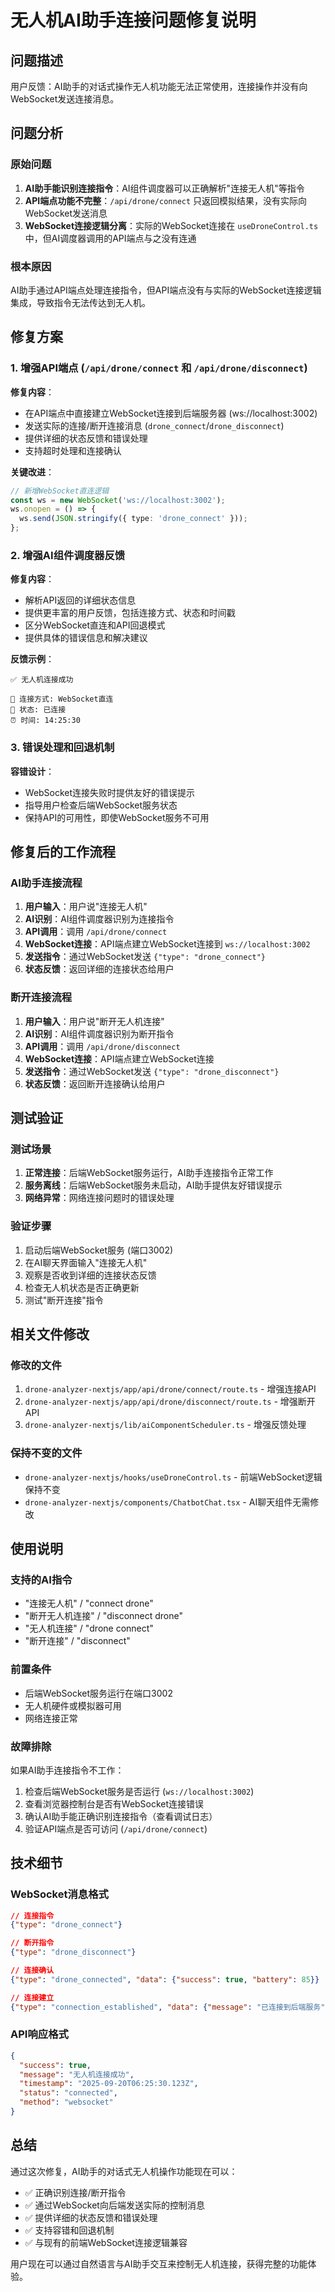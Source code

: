 # 无人机AI助手连接问题修复说明

## 问题描述
用户反馈：AI助手的对话式操作无人机功能无法正常使用，连接操作并没有向WebSocket发送连接消息。

## 问题分析

### 原始问题
1. **AI助手能识别连接指令**：AI组件调度器可以正确解析"连接无人机"等指令
2. **API端点功能不完整**：`/api/drone/connect` 只返回模拟结果，没有实际向WebSocket发送消息
3. **WebSocket连接逻辑分离**：实际的WebSocket连接在 `useDroneControl.ts` 中，但AI调度器调用的API端点与之没有连通

### 根本原因
AI助手通过API端点处理连接指令，但API端点没有与实际的WebSocket连接逻辑集成，导致指令无法传达到无人机。

## 修复方案

### 1. 增强API端点 (`/api/drone/connect` 和 `/api/drone/disconnect`)

**修复内容**：
- 在API端点中直接建立WebSocket连接到后端服务器 (ws://localhost:3002)
- 发送实际的连接/断开连接消息 (`drone_connect`/`drone_disconnect`)
- 提供详细的状态反馈和错误处理
- 支持超时处理和连接确认

**关键改进**：
```typescript
// 新增WebSocket直连逻辑
const ws = new WebSocket('ws://localhost:3002');
ws.onopen = () => {
  ws.send(JSON.stringify({ type: 'drone_connect' }));
};
```

### 2. 增强AI组件调度器反馈

**修复内容**：
- 解析API返回的详细状态信息
- 提供更丰富的用户反馈，包括连接方式、状态和时间戳
- 区分WebSocket直连和API回退模式
- 提供具体的错误信息和解决建议

**反馈示例**：
```
✅ 无人机连接成功

🔗 连接方式: WebSocket直连
📡 状态: 已连接
⏰ 时间: 14:25:30
```

### 3. 错误处理和回退机制

**容错设计**：
- WebSocket连接失败时提供友好的错误提示
- 指导用户检查后端WebSocket服务状态
- 保持API的可用性，即使WebSocket服务不可用

## 修复后的工作流程

### AI助手连接流程
1. **用户输入**：用户说"连接无人机"
2. **AI识别**：AI组件调度器识别为连接指令
3. **API调用**：调用 `/api/drone/connect`
4. **WebSocket连接**：API端点建立WebSocket连接到 `ws://localhost:3002`
5. **发送指令**：通过WebSocket发送 `{"type": "drone_connect"}`
6. **状态反馈**：返回详细的连接状态给用户

### 断开连接流程
1. **用户输入**：用户说"断开无人机连接"
2. **AI识别**：AI组件调度器识别为断开指令
3. **API调用**：调用 `/api/drone/disconnect`
4. **WebSocket连接**：API端点建立WebSocket连接
5. **发送指令**：通过WebSocket发送 `{"type": "drone_disconnect"}`
6. **状态反馈**：返回断开连接确认给用户

## 测试验证

### 测试场景
1. **正常连接**：后端WebSocket服务运行，AI助手连接指令正常工作
2. **服务离线**：后端WebSocket服务未启动，AI助手提供友好错误提示
3. **网络异常**：网络连接问题时的错误处理

### 验证步骤
1. 启动后端WebSocket服务 (端口3002)
2. 在AI聊天界面输入"连接无人机"
3. 观察是否收到详细的连接状态反馈
4. 检查无人机状态是否正确更新
5. 测试"断开连接"指令

## 相关文件修改

### 修改的文件
1. `drone-analyzer-nextjs/app/api/drone/connect/route.ts` - 增强连接API
2. `drone-analyzer-nextjs/app/api/drone/disconnect/route.ts` - 增强断开API  
3. `drone-analyzer-nextjs/lib/aiComponentScheduler.ts` - 增强反馈处理

### 保持不变的文件
- `drone-analyzer-nextjs/hooks/useDroneControl.ts` - 前端WebSocket逻辑保持不变
- `drone-analyzer-nextjs/components/ChatbotChat.tsx` - AI聊天组件无需修改

## 使用说明

### 支持的AI指令
- "连接无人机" / "connect drone"
- "断开无人机连接" / "disconnect drone"  
- "无人机连接" / "drone connect"
- "断开连接" / "disconnect"

### 前置条件
- 后端WebSocket服务运行在端口3002
- 无人机硬件或模拟器可用
- 网络连接正常

### 故障排除
如果AI助手连接指令不工作：
1. 检查后端WebSocket服务是否运行 (`ws://localhost:3002`)
2. 查看浏览器控制台是否有WebSocket连接错误
3. 确认AI助手能正确识别连接指令（查看调试日志）
4. 验证API端点是否可访问 (`/api/drone/connect`)

## 技术细节

### WebSocket消息格式
```json
// 连接指令
{"type": "drone_connect"}

// 断开指令  
{"type": "drone_disconnect"}

// 连接确认
{"type": "drone_connected", "data": {"success": true, "battery": 85}}

// 连接建立
{"type": "connection_established", "data": {"message": "已连接到后端服务"}}
```

### API响应格式
```json
{
  "success": true,
  "message": "无人机连接成功",
  "timestamp": "2025-09-20T06:25:30.123Z",
  "status": "connected",
  "method": "websocket"
}
```

## 总结

通过这次修复，AI助手的对话式无人机操作功能现在可以：
- ✅ 正确识别连接/断开指令
- ✅ 通过WebSocket向后端发送实际的控制消息
- ✅ 提供详细的状态反馈和错误处理
- ✅ 支持容错和回退机制
- ✅ 与现有的前端WebSocket连接逻辑兼容

用户现在可以通过自然语言与AI助手交互来控制无人机连接，获得完整的功能体验。